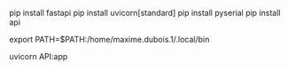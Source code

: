 pip install fastapi
pip install uvicorn[standard]
pip install pyserial
pip install api

export PATH=$PATH:/home/maxime.dubois.1/.local/bin

uvicorn API:app